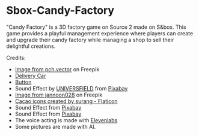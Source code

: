 # Sbox-Candy-Factory
"Candy Factory" is a 3D factory game on Source 2 made on S&box. This game provides a playful management experience where players can create and upgrade their candy factory while managing a shop to sell their delightful creations.


Credits:
- [Image from pch.vector](https://fr.freepik.com/vecteurs-libre/icone-style-dessin-anime-3d-pile-argent-pieces-or-pieces-signe-dollar-liasse-argent-illustration-vectorielle-plate-monnaie-richesse-investissement-succes-epargne-economie-concept-profit_29119378.htm#query=money&position=2&from_view=search&track=sph&uuid=f907e7ab-6333-4de5-a0a0-a7cf0f8fe7b9) on Freepik
- [Delivery Car](https://sketchfab.com/3d-models/delivery-truck-1d53f7fa474849db812102dfa5d070d0)
- [Button](https://pixabay.com/sound-effects/button-124476/)
- Sound Effect by [UNIVERSFIELD](https://pixabay.com/users/universfield-28281460/?utm_source=link-attribution&utm_medium=referral&utm_campaign=music&utm_content=124476) from [Pixabay](https://pixabay.com/sound-effects//?utm_source=link-attribution&utm_medium=referral&utm_campaign=music&utm_content=124476)
- [Image from jannoon028](https://fr.freepik.com/photos-gratuite/cent-dollars-billets-fond-blanc_1012620.htm#query=billets%20dollars&position=25&from_view=keyword&track=ais&uuid=151c4aa3-801c-4ab6-8539-9b48a7506713) on Freepik
- [Cacao icons created by surang - Flaticon](https://www.flaticon.com/free-icons/cacao)
- Sound Effect from [Pixabay](https://pixabay.com/?utm_source=link-attribution&utm_medium=referral&utm_campaign=music&utm_content=87313)
- Sound Effect from [Pixabay](https://pixabay.com/?utm_source=link-attribution&utm_medium=referral&utm_campaign=music&utm_content=6188)
- The voice acting is made with [Elevenlabs](https://elevenlabs.io/)
- Some pictures are made with AI.
